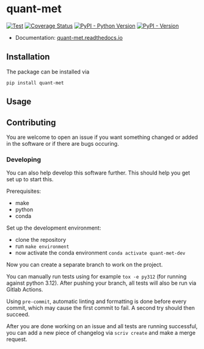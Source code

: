 # quant-met

[![Test](https://github.com/Ruberhauptmann/quant-met/actions/workflows/test.yml/badge.svg)](https://github.com/Ruberhauptmann/quant-met/actions/workflows/test.yml)
[![Coverage Status](https://coveralls.io/repos/github/Ruberhauptmann/quant-met/badge.svg?branch=main)](https://coveralls.io/github/Ruberhauptmann/quant-met?branch=main)
[![PyPI - Python Version](https://img.shields.io/pypi/pyversions/quant-met)](https://pypi.org/project/quant-met/)
[![PyPI - Version](https://img.shields.io/pypi/v/quant-met)](https://pypi.org/project/quant-met/)


* Documentation: [quant-met.readthedocs.io](https://quant-met.readthedocs.io/en/latest/)

## Installation

The package can be installed via
```shell
pip install quant-met
```

## Usage

## Contributing

You are welcome to open an issue if you want something changed or added in the software or if there are bugs occuring.

### Developing

You can also help develop this software further.
This should help you get set up to start this.

Prerequisites:
* make
* python
* conda

Set up the development environment:
* clone the repository
* run `make environment`
* now activate the conda environment `conda activate quant-met-dev`

Now you can create a separate branch to work on the project.

You can manually run tests using for example `tox -e py312` (for running against python 3.12).
After pushing your branch, all tests will also be run via Gitlab Actions.

Using `pre-commit`, automatic linting and formatting is done before every commit, which may cause the first commit to fail.
A second try should then succeed.

After you are done working on an issue and all tests are running successful, you can add a new piece of changelog via `scriv create` and make a merge request.

